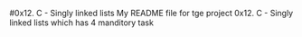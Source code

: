 #0x12. C - Singly linked lists
My README file for tge project 0x12. C - Singly linked lists which has 4 manditory task

